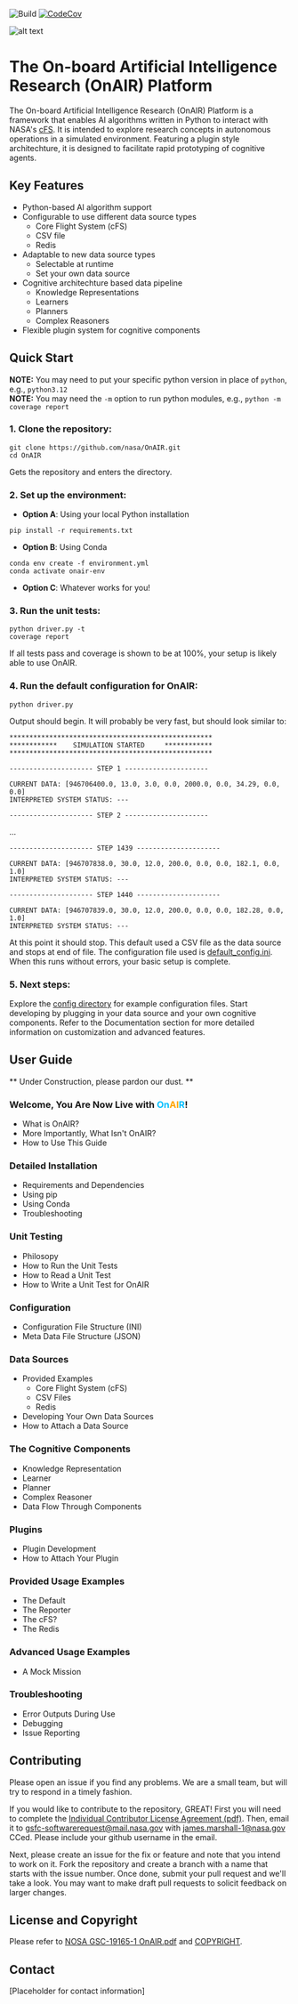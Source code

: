 ![Build](https://github.com/nasa/OnAIR/actions/workflows/unit-test.yml/badge.svg)
[![CodeCov](https://codecov.io/gh/nasa/OnAIR/branch/main/graph/badge.svg?token=L0WVOTD5X9)](https://codecov.io/gh/nasa/OnAIR)

![alt text](OnAIR_logo.svg "The OnAIR logo, italicized NASA worm style font in blue and orange")

# The On-board Artificial Intelligence Research (OnAIR) Platform

The On-board Artificial Intelligence Research (OnAIR) Platform is a framework that enables AI algorithms written in Python to interact with NASA's [cFS](https://github.com/nasa/cFS).
It is intended to explore research concepts in autonomous operations in a simulated environment. Featuring a plugin style architechture, it is designed to facilitate rapid prototyping of cognitive agents.

## Key Features

- Python-based AI algorithm support
- Configurable to use different data source types
  - Core Flight System (cFS)
  - CSV file
  - Redis
- Adaptable to new data source types
  - Selectable at runtime
  - Set your own data source
- Cognitive architechture based data pipeline
  - Knowledge Representations
  - Learners
  - Planners
  - Complex Reasoners
- Flexible plugin system for cognitive components
  
## Quick Start

**NOTE:** You may need to put your specific python version in place of `python`, e.g., `python3.12`  
**NOTE:** You may need the `-m` option to run python modules, e.g., `python -m coverage report`

### 1. Clone the repository:  
```
git clone https://github.com/nasa/OnAIR.git 
cd OnAIR
```
Gets the repository and enters the directory.  

### 2. Set up the environment:
- **Option A**: Using your local Python installation
```
pip install -r requirements.txt
```
- **Option B**: Using Conda
```
conda env create -f environment.yml
conda activate onair-env
```
- **Option C**: Whatever works for you!  

### 3. Run the unit tests:
```
python driver.py -t
coverage report
```
If all tests pass and coverage is shown to be at 100%, your setup is likely able to use OnAIR.

### 4. Run the default configuration for OnAIR:
```
python driver.py
```
Output should begin. It will probably be very fast, but should look similar to:
```
***************************************************
************    SIMULATION STARTED     ************
***************************************************

--------------------- STEP 1 ---------------------

CURRENT DATA: [946706400.0, 13.0, 3.0, 0.0, 2000.0, 0.0, 34.29, 0.0, 0.0]
INTERPRETED SYSTEM STATUS: ---

--------------------- STEP 2 ---------------------
```
...
```
--------------------- STEP 1439 ---------------------

CURRENT DATA: [946707838.0, 30.0, 12.0, 200.0, 0.0, 0.0, 182.1, 0.0, 1.0]
INTERPRETED SYSTEM STATUS: ---

--------------------- STEP 1440 ---------------------

CURRENT DATA: [946707839.0, 30.0, 12.0, 200.0, 0.0, 0.0, 182.28, 0.0, 1.0]
INTERPRETED SYSTEM STATUS: ---
```
At this point it should stop. This default used a CSV file as the data source and stops at end of file. The configuration file used is [default_config.ini](https://github.com/nasa/OnAIR/blob/main/onair/config/default_config.ini). When this runs without errors, your basic setup is complete.

### 5. Next steps:
Explore the [config directory](https://github.com/nasa/OnAIR/tree/main/onair/config) for example configuration files.
Start developing by plugging in your data source and your own cognitive components.
Refer to the Documentation section for more detailed information on customization and advanced features.

## User Guide

** Under Construction, please pardon our dust. **

### Welcome, You Are Now Live with <span style="color: DeepSkyBlue;">On</span><span style="color: orange;">AI</span><span style="color: DeepSkyBlue;">R</span>!
  - What is OnAIR?
  - More Importantly, What Isn't OnAIR?
  - How to Use This Guide
### Detailed Installation
  - Requirements and Dependencies
  - Using pip
  - Using Conda
  - Troubleshooting
### Unit Testing
  - Philosopy
  - How to Run the Unit Tests
  - How to Read a Unit Test
  - How to Write a Unit Test for OnAIR
### Configuration
  - Configuration File Structure (INI)
  - Meta Data File Structure (JSON)
### Data Sources
  - Provided Examples
    - Core Flight System (cFS)
    - CSV Files
    - Redis
  - Developing Your Own Data Sources
  - How to Attach a Data Source
### The Cognitive Components
  - Knowledge Representation
  - Learner
  - Planner
  - Complex Reasoner
  - Data Flow Through Components 
### Plugins
  - Plugin Development
  - How to Attach Your Plugin
### Provided Usage Examples
  - The Default
  - The Reporter
  - The cFS?
  - The Redis
### Advanced Usage Examples
  - A Mock Mission
### Troubleshooting
  - Error Outputs During Use
  - Debugging
  - Issue Reporting

## Contributing

Please open an issue if you find any problems.
We are a small team, but will try to respond in a timely fashion.

If you would like to contribute to the repository, GREAT!
First you will need to complete the [Individual Contributor License Agreement (pdf)](doc/Indv_CLA_OnAIR.pdf).
Then, email it to gsfc-softwarerequest@mail.nasa.gov with james.marshall-1@nasa.gov CCed.
Please include your github username in the email.

Next, please create an issue for the fix or feature and note that you intend to work on it.
Fork the repository and create a branch with a name that starts with the issue number.
Once done, submit your pull request and we'll take a look.
You may want to make draft pull requests to solicit feedback on larger changes.

## License and Copyright

Please refer to [NOSA GSC-19165-1 OnAIR.pdf](NOSA%20GSC-19165-1%20OnAIR.pdf) and [COPYRIGHT](COPYRIGHT).

## Contact

[Placeholder for contact information]

